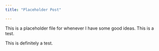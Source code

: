 ```yaml
---
title: "Placeholder Post"

---
```


This is a placeholder file for whenever I have some good ideas.
This is a test.

This is definitely a test.
